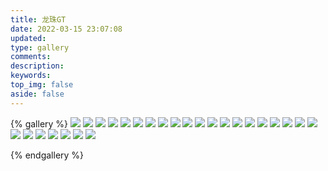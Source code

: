 ```yaml
---
title: 龙珠GT
date: 2022-03-15 23:07:08
updated:
type: gallery
comments:
description:
keywords:
top_img: false
aside: false 
---
```


{% gallery %}
![](https://warehouse-1310574346.cos.ap-shanghai.myqcloud.com/images/Dragon-Ball-GT/Android_18.png)
![](https://warehouse-1310574346.cos.ap-shanghai.myqcloud.com/images/Dragon-Ball-GT/Baby_Form.png)
![](https://warehouse-1310574346.cos.ap-shanghai.myqcloud.com/images/Dragon-Ball-GT/DBGT_logo.webp)
![](https://warehouse-1310574346.cos.ap-shanghai.myqcloud.com/images/Dragon-Ball-GT/Eis_Shenron.png)
![](https://warehouse-1310574346.cos.ap-shanghai.myqcloud.com/images/Dragon-Ball-GT/Gogeta_Ssj4.png)
![](https://warehouse-1310574346.cos.ap-shanghai.myqcloud.com/images/Dragon-Ball-GT/Goku.png)
![](https://warehouse-1310574346.cos.ap-shanghai.myqcloud.com/images/Dragon-Ball-GT/Goku_Chico.png)
![](https://warehouse-1310574346.cos.ap-shanghai.myqcloud.com/images/Dragon-Ball-GT/Goku_Jr.png)
![](https://warehouse-1310574346.cos.ap-shanghai.myqcloud.com/images/Dragon-Ball-GT/Goku_Normal.png)
![](https://warehouse-1310574346.cos.ap-shanghai.myqcloud.com/images/Dragon-Ball-GT/Goku_Ssj4.png)
![](https://warehouse-1310574346.cos.ap-shanghai.myqcloud.com/images/Dragon-Ball-GT/Goten.png)
![](https://warehouse-1310574346.cos.ap-shanghai.myqcloud.com/images/Dragon-Ball-GT/Gt_Goku.png)
![](https://warehouse-1310574346.cos.ap-shanghai.myqcloud.com/images/Dragon-Ball-GT/Haze_Shenron.png)
![](https://warehouse-1310574346.cos.ap-shanghai.myqcloud.com/images/Dragon-Ball-GT/Mai.png)
![](https://warehouse-1310574346.cos.ap-shanghai.myqcloud.com/images/Dragon-Ball-GT/Nuova_Shenron.png)
![](https://warehouse-1310574346.cos.ap-shanghai.myqcloud.com/images/Dragon-Ball-GT/Oceanus_Shenron.png)
![](https://warehouse-1310574346.cos.ap-shanghai.myqcloud.com/images/Dragon-Ball-GT/Omega_Shenron.png)
![](https://warehouse-1310574346.cos.ap-shanghai.myqcloud.com/images/Dragon-Ball-GT/Omega_Shenron_Full_Power.png)
![](https://warehouse-1310574346.cos.ap-shanghai.myqcloud.com/images/Dragon-Ball-GT/Pan.png)
![](https://warehouse-1310574346.cos.ap-shanghai.myqcloud.com/images/Dragon-Ball-GT/Pan_Bee.png)
![](https://warehouse-1310574346.cos.ap-shanghai.myqcloud.com/images/Dragon-Ball-GT/Pan_Flat.png)
![](https://warehouse-1310574346.cos.ap-shanghai.myqcloud.com/images/Dragon-Ball-GT/Pan_Fly.png)
![](https://warehouse-1310574346.cos.ap-shanghai.myqcloud.com/images/Dragon-Ball-GT/Shenron_Evil.png)
![](https://warehouse-1310574346.cos.ap-shanghai.myqcloud.com/images/Dragon-Ball-GT/Super_Saiyan_4_Goku.png)
![](https://warehouse-1310574346.cos.ap-shanghai.myqcloud.com/images/Dragon-Ball-GT/Tiny_Goku.png)
![](https://warehouse-1310574346.cos.ap-shanghai.myqcloud.com/images/Dragon-Ball-GT/Vegeta_Baby.png)
![](https://warehouse-1310574346.cos.ap-shanghai.myqcloud.com/images/Dragon-Ball-GT/Vegeta_Ssj4.png)

{% endgallery %}


